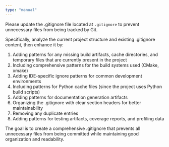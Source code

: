 ```yaml
---
type: "manual"
---
```


Please update the .gitignore file located at `.gitignore` to prevent unnecessary files from being tracked by Git. 

Specifically, analyze the current project structure and existing .gitignore content, then enhance it by:

1. Adding patterns for any missing build artifacts, cache directories, and temporary files that are currently present in the project
2. Including comprehensive patterns for the build systems used (CMake, xmake)
3. Adding IDE-specific ignore patterns for common development environments
4. Including patterns for Python cache files (since the project uses Python build scripts)
5. Adding patterns for documentation generation artifacts
6. Organizing the .gitignore with clear section headers for better maintainability
7. Removing any duplicate entries
8. Adding patterns for testing artifacts, coverage reports, and profiling data

The goal is to create a comprehensive .gitignore that prevents all unnecessary files from being committed while maintaining good organization and readability.
